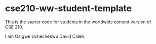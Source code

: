 # cse210-ww-student-template
This is the starter code for students in the worldwide content version of CSE 210.

<!-- This repository contains the starter code for many different projects. They are arranged folders by week. There is also an an empty sandbox project that can be used to play around with any concept you would like. -->

I am Osigwe Uchechekwu David Caleb
